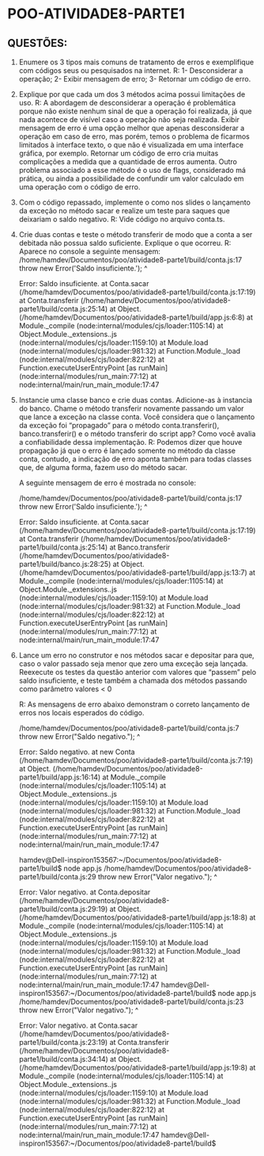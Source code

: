 # POO-ATIVIDADE8-PARTE1

## QUESTÕES:

1) Enumere os 3 tipos mais comuns de tratamento de erros e exemplifique com
códigos seus ou pesquisados na internet.
    R: 1- Desconsiderar a operação; 2- Exibir mensagem de erro; 3- Retornar um código de erro.

2) Explique por que cada um dos 3 métodos acima possui limitações de uso.
    R: A abordagem de desconsiderar a operação é problemática porque não existe nenhum sinal de que a operação foi realizada, já que nada acontece de visível caso a operação não seja realizada.
    Exibir mensagem de erro é uma opção melhor que apenas desconsiderar a operação em caso de erro, mas porém, temos o problema de ficarmos limitados à interface texto, o que não é visualizada em uma interface gráfica, por exemplo.
    Retornar um código de erro cria muitas complicações a medida que a quantidade de erros aumenta. Outro problema associado a esse método é o uso de flags, considerado má prática, ou ainda a possibilidade de confundir um valor calculado em uma operação com o código de erro.

3) Com o código repassado, implemente o como nos slides o lançamento da exceção
no método sacar e realize um teste para saques que deixariam o saldo negativo.
    R: Vide código no arquivo conta.ts.

4) Crie duas contas e teste o método transferir de modo que a conta a ser debitada
não possua saldo suficiente. Explique o que ocorreu.
    R: Aparece no console a seguinte mensagem: 
    /home/hamdev/Documentos/poo/atividade8-parte1/build/conta.js:17
            throw new Error('Saldo insuficiente.');
            ^

    Error: Saldo insuficiente.
        at Conta.sacar (/home/hamdev/Documentos/poo/atividade8-parte1/build/conta.js:17:19)
        at Conta.transferir (/home/hamdev/Documentos/poo/atividade8-parte1/build/conta.js:25:14)
        at Object.<anonymous> (/home/hamdev/Documentos/poo/atividade8-parte1/build/app.js:6:8)
        at Module._compile (node:internal/modules/cjs/loader:1105:14)
        at Object.Module._extensions..js (node:internal/modules/cjs/loader:1159:10)
        at Module.load (node:internal/modules/cjs/loader:981:32)
        at Function.Module._load (node:internal/modules/cjs/loader:822:12)
        at Function.executeUserEntryPoint [as runMain] (node:internal/modules/run_main:77:12)
        at node:internal/main/run_main_module:17:47

5) Instancie uma classe banco e crie duas contas. Adicione-as à instancia do banco.
Chame o método transferir novamente passando um valor que lance a exceção na
classe conta. Você considera que o lançamento da exceção foi “propagado” para o
método conta.transferir(), banco.transferir() e o método transferir do script app?
Como você avalia a confiabilidade dessa implementação.
    R: Podemos dizer que houve propagação já que o erro é lançado somente no método da classe conta, contudo, a indicação de erro aponta também para todas classes que, de alguma forma, fazem uso do método sacar.

    A seguinte mensagem de erro é mostrada no console:

    /home/hamdev/Documentos/poo/atividade8-parte1/build/conta.js:17
            throw new Error('Saldo insuficiente.');
            ^

    Error: Saldo insuficiente.
        at Conta.sacar (/home/hamdev/Documentos/poo/atividade8-parte1/build/conta.js:17:19)
        at Conta.transferir (/home/hamdev/Documentos/poo/atividade8-parte1/build/conta.js:25:14)
        at Banco.transferir (/home/hamdev/Documentos/poo/atividade8-parte1/build/banco.js:28:25)
        at Object.<anonymous> (/home/hamdev/Documentos/poo/atividade8-parte1/build/app.js:13:7)
        at Module._compile (node:internal/modules/cjs/loader:1105:14)
        at Object.Module._extensions..js (node:internal/modules/cjs/loader:1159:10)
        at Module.load (node:internal/modules/cjs/loader:981:32)
        at Function.Module._load (node:internal/modules/cjs/loader:822:12)
        at Function.executeUserEntryPoint [as runMain] (node:internal/modules/run_main:77:12)
        at node:internal/main/run_main_module:17:47

6) Lance um erro no construtor e nos métodos sacar e depositar para que, caso o
valor passado seja menor que zero uma exceção seja lançada. Reexecute os
testes da questão anterior com valores que “passem” pelo saldo insuficiente, e
teste também a chamada dos métodos passando como parâmetro valores < 0

    R: As mensagens de erro abaixo demonstram o correto lançamento de erros nos locais esperados do código.

    /home/hamdev/Documentos/poo/atividade8-parte1/build/conta.js:7
            throw new Error("Saldo negativo.");
            ^

    Error: Saldo negativo.
        at new Conta (/home/hamdev/Documentos/poo/atividade8-parte1/build/conta.js:7:19)
        at Object.<anonymous> (/home/hamdev/Documentos/poo/atividade8-parte1/build/app.js:16:14)
        at Module._compile (node:internal/modules/cjs/loader:1105:14)
        at Object.Module._extensions..js (node:internal/modules/cjs/loader:1159:10)
        at Module.load (node:internal/modules/cjs/loader:981:32)
        at Function.Module._load (node:internal/modules/cjs/loader:822:12)
        at Function.executeUserEntryPoint [as runMain] (node:internal/modules/run_main:77:12)
        at node:internal/main/run_main_module:17:47
    
    hamdev@Dell-inspiron153567:~/Documentos/poo/atividade8-parte1/build$ node app.js 
    /home/hamdev/Documentos/poo/atividade8-parte1/build/conta.js:29
                throw new Error("Valor negativo.");
                ^

    Error: Valor negativo.
        at Conta.depositar (/home/hamdev/Documentos/poo/atividade8-parte1/build/conta.js:29:19)
        at Object.<anonymous> (/home/hamdev/Documentos/poo/atividade8-parte1/build/app.js:18:8)
        at Module._compile (node:internal/modules/cjs/loader:1105:14)
        at Object.Module._extensions..js (node:internal/modules/cjs/loader:1159:10)
        at Module.load (node:internal/modules/cjs/loader:981:32)
        at Function.Module._load (node:internal/modules/cjs/loader:822:12)
        at Function.executeUserEntryPoint [as runMain] (node:internal/modules/run_main:77:12)
        at node:internal/main/run_main_module:17:47
    hamdev@Dell-inspiron153567:~/Documentos/poo/atividade8-parte1/build$ node app.js 
    /home/hamdev/Documentos/poo/atividade8-parte1/build/conta.js:23
                throw new Error("Valor negativo.");
                ^

    Error: Valor negativo.
        at Conta.sacar (/home/hamdev/Documentos/poo/atividade8-parte1/build/conta.js:23:19)
        at Conta.transferir (/home/hamdev/Documentos/poo/atividade8-parte1/build/conta.js:34:14)
        at Object.<anonymous> (/home/hamdev/Documentos/poo/atividade8-parte1/build/app.js:19:8)
        at Module._compile (node:internal/modules/cjs/loader:1105:14)
        at Object.Module._extensions..js (node:internal/modules/cjs/loader:1159:10)
        at Module.load (node:internal/modules/cjs/loader:981:32)
        at Function.Module._load (node:internal/modules/cjs/loader:822:12)
        at Function.executeUserEntryPoint [as runMain] (node:internal/modules/run_main:77:12)
        at node:internal/main/run_main_module:17:47
    hamdev@Dell-inspiron153567:~/Documentos/poo/atividade8-parte1/build$ 